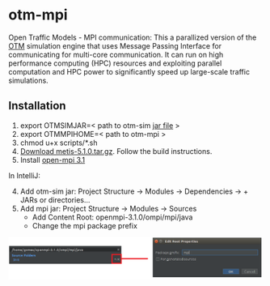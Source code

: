 # otm-mpi
Open Traffic Models - MPI communication: This a parallized version of the [OTM](https://github.com/ggomes/otm-sim) simulation engine that uses Message Passing Interface for communicating for multi-core communication. It can run on high performance computing (HPC) resources and exploiting parallel computation and HPC power to significantly speed up large-scale traffic simulations.

## Installation

1. export OTMSIMJAR=< path to otm-sim [jar file](https://mymavenrepo.com/repo/XtcMAROnIu3PyiMCmbdY/otm/otm-sim/1.0-SNAPSHOT/) >
2. export OTMMPIHOME=< path to otm-mpi >
3. chmod u+x scripts/*.sh
4. [Download metis-5.1.0.tar.gz](http://glaros.dtc.umn.edu/gkhome/metis/metis). Follow the build instructions.
5. Install [open-mpi 3.1](https://www.open-mpi.org/software/ompi/v3.1/)

In IntelliJ:

4. Add otm-sim jar: Project Structure -> Modules -> Dependencies -> + JARs or directories...
5. Add mpi jar: Project Structure -> Modules -> Sources
   * Add Content Root: openmpi-3.1.0/ompi/mpi/java
   * Change the mpi package prefix
   
![](image1.png)
